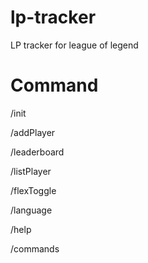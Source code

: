 # lp-tracker
LP tracker for league of legend

# Command

/init

/addPlayer

/leaderboard

/listPlayer

/flexToggle

/language

/help

/commands